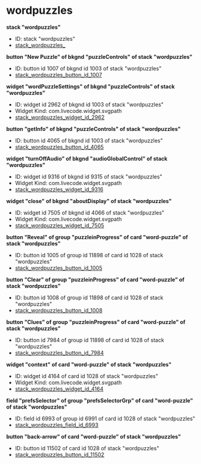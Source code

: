 # wordpuzzles
**stack "wordpuzzles"**
* ID: stack "wordpuzzles"
* [stack_wordpuzzles_](./../../ScriptTracker/modules/wordpuzzles_Scripts/stack_wordpuzzles_.livecodescript)

**button "New Puzzle" of bkgnd "puzzleControls" of stack "wordpuzzles"**
* ID: button id 1007 of bkgnd id 1003 of stack "wordpuzzles"
* [stack_wordpuzzles_button_id_1007](./../../ScriptTracker/modules/wordpuzzles_Scripts/stack_wordpuzzles_button_id_1007.livecodescript)

**widget "wordPuzzleSettings" of bkgnd "puzzleControls" of stack "wordpuzzles"**
* ID: widget id 2962 of bkgnd id 1003 of stack "wordpuzzles"
* Widget Kind: com.livecode.widget.svgpath
* [stack_wordpuzzles_widget_id_2962](./../../ScriptTracker/modules/wordpuzzles_Scripts/stack_wordpuzzles_widget_id_2962.livecodescript)

**button "getInfo" of bkgnd "puzzleControls" of stack "wordpuzzles"**
* ID: button id 4065 of bkgnd id 1003 of stack "wordpuzzles"
* [stack_wordpuzzles_button_id_4065](./../../ScriptTracker/modules/wordpuzzles_Scripts/stack_wordpuzzles_button_id_4065.livecodescript)

**widget "turnOffAudio" of bkgnd "audioGlobalControl" of stack "wordpuzzles"**
* ID: widget id 9316 of bkgnd id 9315 of stack "wordpuzzles"
* Widget Kind: com.livecode.widget.svgpath
* [stack_wordpuzzles_widget_id_9316](./../../ScriptTracker/modules/wordpuzzles_Scripts/stack_wordpuzzles_widget_id_9316.livecodescript)

**widget "close" of bkgnd "aboutDisplay" of stack "wordpuzzles"**
* ID: widget id 7505 of bkgnd id 4066 of stack "wordpuzzles"
* Widget Kind: com.livecode.widget.svgpath
* [stack_wordpuzzles_widget_id_7505](./../../ScriptTracker/modules/wordpuzzles_Scripts/stack_wordpuzzles_widget_id_7505.livecodescript)

**button "Reveal" of group "puzzleinProgress" of card "word-puzzle" of stack "wordpuzzles"**
* ID: button id 1005 of group id 11898 of card id 1028 of stack "wordpuzzles"
* [stack_wordpuzzles_button_id_1005](./../../ScriptTracker/modules/wordpuzzles_Scripts/stack_wordpuzzles_button_id_1005.livecodescript)

**button "Clear" of group "puzzleinProgress" of card "word-puzzle" of stack "wordpuzzles"**
* ID: button id 1008 of group id 11898 of card id 1028 of stack "wordpuzzles"
* [stack_wordpuzzles_button_id_1008](./../../ScriptTracker/modules/wordpuzzles_Scripts/stack_wordpuzzles_button_id_1008.livecodescript)

**button "Clues" of group "puzzleinProgress" of card "word-puzzle" of stack "wordpuzzles"**
* ID: button id 7984 of group id 11898 of card id 1028 of stack "wordpuzzles"
* [stack_wordpuzzles_button_id_7984](./../../ScriptTracker/modules/wordpuzzles_Scripts/stack_wordpuzzles_button_id_7984.livecodescript)

**widget "context" of card "word-puzzle" of stack "wordpuzzles"**
* ID: widget id 4164 of card id 1028 of stack "wordpuzzles"
* Widget Kind: com.livecode.widget.svgpath
* [stack_wordpuzzles_widget_id_4164](./../../ScriptTracker/modules/wordpuzzles_Scripts/stack_wordpuzzles_widget_id_4164.livecodescript)

**field "prefsSelector" of group "prefsSelectorGrp" of card "word-puzzle" of stack "wordpuzzles"**
* ID: field id 6993 of group id 6991 of card id 1028 of stack "wordpuzzles"
* [stack_wordpuzzles_field_id_6993](./../../ScriptTracker/modules/wordpuzzles_Scripts/stack_wordpuzzles_field_id_6993.livecodescript)

**button "back-arrow" of card "word-puzzle" of stack "wordpuzzles"**
* ID: button id 11502 of card id 1028 of stack "wordpuzzles"
* [stack_wordpuzzles_button_id_11502](./../../ScriptTracker/modules/wordpuzzles_Scripts/stack_wordpuzzles_button_id_11502.livecodescript)

